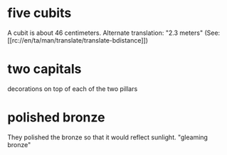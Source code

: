 # five cubits

A cubit is about 46 centimeters. Alternate translation: "2.3 meters" (See: [[rc://en/ta/man/translate/translate-bdistance]])

# two capitals

decorations on top of each of the two pillars

# polished bronze

They polished the bronze so that it would reflect sunlight. "gleaming bronze"

